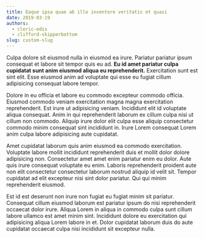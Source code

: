 ```yaml
---
title: Eaque ipsa quae ab illo inventore veritatis et quasi
date: 2019-03-19
authors:
  - cleric-edis
  - clifford-skipperbottom
slug: custom-slug
---
```


Culpa dolore sit eiusmod nulla in eiusmod ea irure. Pariatur pariatur ipsum
consequat et labore sit tempor quis eu ad. **Eu id amet pariatur culpa cupidatat
sunt anim eiusmod aliqua eu reprehenderit.** Exercitation sunt est sint elit.
Esse eiusmod anim ad voluptate qui esse eu fugiat cillum adipisicing consequat
labore tempor.

Dolore in eu officia et labore eu commodo excepteur commodo officia. Eiusmod
commodo veniam exercitation magna magna exercitation reprehenderit. Est irure ut
adipisicing veniam. Incididunt elit id voluptate aliqua consequat. Anim in qui
reprehenderit laborum ex cillum culpa nisi ut cillum non commodo. Aliquip irure
dolor elit culpa esse aliquip consectetur commodo minim consequat sint
incididunt in. Irure Lorem consequat Lorem anim culpa labore adipisicing aute
cupidatat.

Amet cupidatat laborum quis anim eiusmod ea commodo exercitation. Voluptate
labore mollit incididunt reprehenderit duis et mollit dolor dolore adipisicing
non. Consectetur amet amet enim pariatur enim eu dolor. Aute quis irure
consequat voluptate eu enim. Laboris reprehenderit proident aute non elit
consectetur consectetur laborum nostrud aliquip id velit sit. Tempor cupidatat
ad elit excepteur nisi sint dolor pariatur. Qui qui minim reprehenderit eiusmod.

Est id est deserunt non irure non fugiat eu fugiat minim sit pariatur. Consequat
cillum eiusmod laborum est pariatur ipsum do nisi reprehenderit occaecat dolor
irure. Aliqua Lorem in aliqua in commodo culpa sunt cillum labore ullamco est
amet minim sint. Incididunt dolore eu exercitation qui adipisicing aliqua Lorem
labore in et. Dolor cupidatat laborum duis do aute cupidatat occaecat culpa nisi
incididunt sit excepteur nulla.
